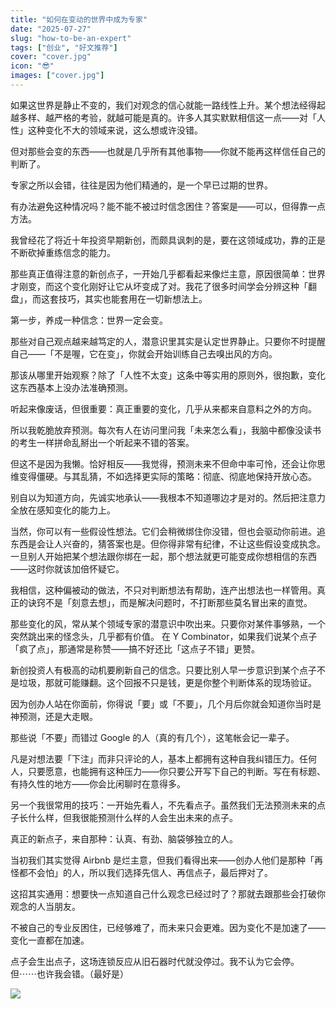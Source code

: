 ```yaml
---
title: "如何在变动的世界中成为专家"
date: "2025-07-27"
slug: "how-to-be-an-expert"
tags: ["创业", "好文推荐"]
cover: "cover.jpg"
icon: "😎"
images: ["cover.jpg"]
---
```

如果这世界是静止不变的，我们对观念的信心就能一路线性上升。某个想法经得起越多样、越严格的考验，就越可能是真的。许多人其实默默相信这一点——对「人性」这种变化不大的领域来说，这么想或许没错。



但对那些会变的东西——也就是几乎所有其他事物——你就不能再这样信任自己的判断了。



专家之所以会错，往往是因为他们精通的，是一个早已过期的世界。



有办法避免这种情况吗？能不能不被过时信念困住？答案是——可以，但得靠一点方法。



我曾经花了将近十年投资早期新创，而颇具讽刺的是，要在这领域成功，靠的正是不断砍掉重练信念的能力。



那些真正值得注意的新创点子，一开始几乎都看起来像烂主意，原因很简单：世界才刚变，而这个变化刚好让它从坏变成了对。我花了很多时间学会分辨这种「翻盘」，而这套技巧，其实也能套用在一切新想法上。



第一步，养成一种信念：世界一定会变。



那些对自己观点越来越笃定的人，潜意识里其实是认定世界静止。只要你不时提醒自己——「不是喔，它在变」，你就会开始训练自己去嗅出风的方向。



那该从哪里开始观察？除了「人性不太变」这条中等实用的原则外，很抱歉，变化这东西基本上没办法准确预测。



听起来像废话，但很重要：真正重要的变化，几乎从来都来自意料之外的方向。



所以我乾脆放弃预测。每次有人在访问里问我「未来怎么看」，我脑中都像没读书的考生一样拼命乱掰出一个听起来不错的答案。



但这不是因为我懒。恰好相反——我觉得，预测未来不但命中率可怜，还会让你思维变得僵硬。与其乱猜，不如选择更实际的策略：彻底、彻底地保持开放心态。



别自以为知道方向，先诚实地承认——我根本不知道哪边才是对的。然后把注意力全放在感知变化的能力上。



当然，你可以有一些假设性想法。它们会稍微绑住你没错，但也会驱动你前进。追东西是会让人兴奋的，猜答案也是。但你得非常有纪律，不让这些假设变成执念。
一旦别人开始把某个想法跟你绑在一起，那个想法就更可能变成你想相信的东西——这时你就该加倍怀疑它。



我相信，这种偏被动的做法，不只对判断想法有帮助，连产出想法也一样管用。真正的诀窍不是「刻意去想」，而是解决问题时，不打断那些莫名冒出来的直觉。



那些变化的风，常从某个领域专家的潜意识中吹出来。只要你对某件事够熟，一个突然跳出来的怪念头，几乎都有价值。
在 Y Combinator，如果我们说某个点子「疯了点」，那通常是称赞——搞不好还比「这点子不错」更赞。



新创投资人有极高的动机要刷新自己的信念。只要比别人早一步意识到某个点子不是垃圾，那就可能赚翻。这个回报不只是钱，更是你整个判断体系的现场验证。



因为创办人站在你面前，你得说「要」或「不要」，几个月后你就会知道你当时是神预测，还是大走眼。



那些说「不要」而错过 Google 的人（真的有几个），这笔帐会记一辈子。



凡是对想法要「下注」而非只评论的人，基本上都拥有这种自我纠错压力。任何人，只要愿意，也能拥有这种压力——你只要公开写下自己的判断。写在有标题、有持久性的地方——你会比闲聊时在意得多。



另一个我很常用的技巧：一开始先看人，不先看点子。虽然我们无法预测未来的点子长什么样，但我很能预测什么样的人会生出未来的点子。



真正的新点子，来自那种：认真、有劲、脑袋够独立的人。



当初我们其实觉得 Airbnb 是烂主意，但我们看得出来——创办人他们是那种「再怪都不会怕」的人，所以我们选择先信人、再信点子，最后押对了。



这招其实通用：想要快一点知道自己什么观念已经过时了？那就去跟那些会打破你观念的人当朋友。



不被自己的专业反困住，已经够难了，而未来只会更难。因为变化不是加速了——变化一直都在加速。



点子会生出点子，这场连锁反应从旧石器时代就没停过。我不认为它会停。
但⋯⋯也许我会错。（最好是）




![](https://prod-files-secure.s3.us-west-2.amazonaws.com/112d0858-5090-4d34-a606-b75eb8d65fd2/46476355-9cf3-4e99-9b7a-3531bc426380/1000202064.png?X-Amz-Algorithm=AWS4-HMAC-SHA256&X-Amz-Content-Sha256=UNSIGNED-PAYLOAD&X-Amz-Credential=ASIAZI2LB4662SIJVEWF%2F20250809%2Fus-west-2%2Fs3%2Faws4_request&X-Amz-Date=20250809T053645Z&X-Amz-Expires=3600&X-Amz-Security-Token=IQoJb3JpZ2luX2VjEH0aCXVzLXdlc3QtMiJHMEUCIQDYW9IEW57f7FeiaDxM%2FO1R3gmVwDaJy%2B5IsKAnTt9UkQIgSX9hKJQbeQoM1B9o4UdcjMVdk%2BAIrijmRaUXjsSvXfgqiAQItv%2F%2F%2F%2F%2F%2F%2F%2F%2F%2FARAAGgw2Mzc0MjMxODM4MDUiDNzg9OkNPy7rNJJajCrcAwvvCfSnja3rb9jfYlHGn47s83K8rNGWPAEnGUp5H3q0KNd9gWo4drzzRlrjVqdd7HVZg54u4%2FgDePwZoZjNCbncEAsKNa3hICC7vv2luvIB9skqR19gYzjW6aL1Cm0Ho5Nc2Ze0gm064%2Fi0yK%2BrR5ZQftO4Sa4mYS00eYhK4OrXjR%2FU1ZbisP0gbrJVHKY5ny3mnw7yovkWAkGWrCrQamo%2F4Ni6ROykfbklsjnG92XAVMA6wamUrOxkt76WH7TaDlikmOc9ZaAF74ACloKxxkI0wMNVfk2L3N3zMLg0wRVusB92qz9cZnFhOSU2Y351xB08T%2FI3gH65%2Bm%2FGP4M39p9OO8JeKabXkBwHcOwj3F67nRBjj7usSsn%2BhnWBuSVj9t%2B1UAOBlb%2F69bDXMH1FcmSTy0El1CJbV6Y%2BRtbVZJREtYu1eoD24WiYOXj76nz%2BtT6p%2BgF3ItpLmsq88BHXhfAKc1pd2eojNz6clA92WASQVaIAbO3Isg9FdinZbQ3Ac6o7ZrqKEaKiPABqFerhB4eyDgAaA%2B1iUG6lJsRvmTBwegs5dPAGtS51nWzMKyUh%2FmUsb7wcsKeS5WUJertAi84LIcN4PQx01OE6dpjtVDlQHRjxI0LUhpBcYfRBMNuq28QGOqUBP78TrOEIxY%2BXiEVXlHjbzzBL8C3m3Amhue74L6WtmRPQbGWVzCVS5M69nvpB%2FqtmcxH%2FjvNIpkNZboEejvcbJCguvdv25%2BVrPj1O%2F%2Fnd4dKQ6PP%2FS5tCsG6H0DhisWwtPBdu55zVFb9U6kBpEAXRvHHk6XUH%2FshNONuIudIAypSX0hwUM79zaU7EHFuSX0f8p1QmsVlm1I28tkptguMl0gcYa7BX&X-Amz-Signature=a4ea6e55701792a48d9521be54367a50a8e81b7d69fb05c3095c9253a042f8bf&X-Amz-SignedHeaders=host&x-amz-checksum-mode=ENABLED&x-id=GetObject)

